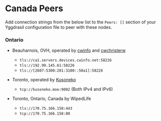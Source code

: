 # Canada Peers

Add connection strings from the below list to the `Peers: []` section of your
Yggdrasil configuration file to peer with these nodes.

### Ontario

* Beauharnois, OVH, operated by [cwinfo](https://cwinfo.net) and [cwchristerw](https://christerwaren.fi)
  * `tls://ca1.servers.devices.cwinfo.net:58226`
  * `tls://192.99.145.61:58226`
  * `tls://[2607:5300:201:3100::50a1]:58226`

* Toronto, operated by [Kusoneko](https://github.com/Kusoneko)
  * `tcp://kusoneko.moe:9002` (Both IPv4 and IPv6)
*  Toronto, Ontario, Canada by WipedLife
   * `tls://170.75.166.158:443`
   * `tcp://170.75.166.158:80`
